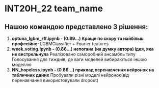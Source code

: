 # INT20H_22 team_name

## Нашою командою представлено 3 рішення:
1) **optuna_lgbm_rff.ipynb - (0.89...) Краще по скору та найбільш професійне:**  LGBMClassifier + Fourier features 
2) **week_voting.ipynb - (0.86...) непогана (на думку автора) ідея, яка не вистрельнула** Реалізовано саморобний ансамбль типу Голосування для тижднів, де ваги моделей вибираються іншою моделлю
3) **NN_hopeless.ipynb - (0.86...) приклад перенавчення нейронок на табличних даних** Пробували різні моделі нейронок(від перенавчання використовували dropout)

